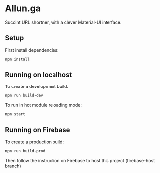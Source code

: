 # Allun.ga

Succint URL shortner, with a clever Material-UI interface.

## Setup

First install dependencies:

```sh
npm install
```

## Running on localhost

To create a development build:

```sh
npm run build-dev
```

To run in hot module reloading mode:

```sh
npm start
```

## Running on Firebase

To create a production build:

```sh
npm run build-prod
```

Then follow the instruction on Firebase to host this project (firebase-host branch)
